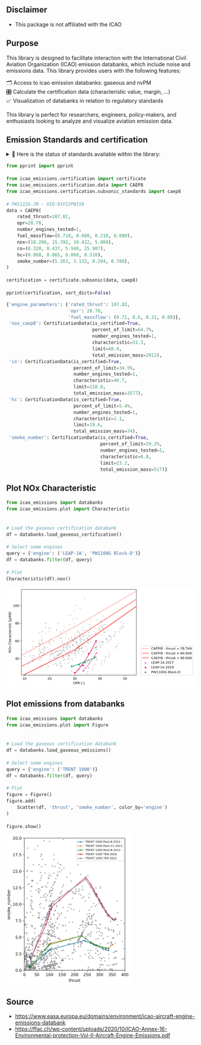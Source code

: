 ## Disclaimer
- This package is not affiliated with the ICAO

## Purpose
This library is designed to facilitate interaction with the International Civil Aviation Organization (ICAO) emission databanks, which include noise and emissions data. This library provides users with the following features: 

🗂 Access to icao emission databanks: gaseous and nvPM<br>
🎛 Calculate the certification data (characteristic value, margin, ...)<br>
📈 Visualization of databanks in relation to regulatory standards


This library is perfect for researchers, engineers, policy-makers, and enthusiasts looking to analyze and visualize aviation emission data.

## Emission Standards and certification

<details>  
  <summary> 💈 Here is the status of standards available within the library: </summary>
  
##### subsonic: 
🟢 NOx (CAEP8, CAEP6, CAEP4, CAEP2, CAEE)<br>
🟢 CO<br>
🟢 HC<br>
🟢 Smoke Number<br>
🟢 nvPM mass<br>
🟢 nvPM number<br>
🟢 nvPM mass concentration<br>

##### supersonic: 
🟢 NOx<br>
🟢 CO<br>
🟢 HC<br>
🟢 Smoke Number<br>
 </details>

```python
from pprint import pprint

from icao_emissions.certification import certificate
from icao_emissions.certification.data import CAEP8
from icao_emissions.certification.subsonic_standards import caep8

# PW1122G-JM - UID:01P22PW158
data = CAEP8(
    rated_thrust=107.82,
    opr=28.78,
    number_engines_tested=1,
    fuel_massflow=(0.710, 0.600, 0.210, 0.080),
    nox=(18.206, 15.392, 10.422, 5.008),
    co=(0.320, 0.437, 5.940, 25.907),
    hc=(0.068, 0.065, 0.060, 0.510),
    smoke_number=(5.263, 3.132, 0.294, 0.780),
)

certification = certificate.subsonic(data, caep8)

pprint(certification, sort_dicts=False)
```
```python
{'engine_parameters': {'rated_thrust': 107.82,
                       'opr': 28.78,
                       'fuel_massflow': (0.71, 0.6, 0.21, 0.08)},
 'nox_caep8': CertificationData(is_certified=True,
                                percent_of_limit=64.7%,
                                number_engines_tested=1,
                                characteristic=31.3,
                                limit=48.4,
                                total_emission_mass=2912),
 'co': CertificationData(is_certified=True,
                         percent_of_limit=34.5%,
                         number_engines_tested=1,
                         characteristic=40.7,
                         limit=118.0,
                         total_emission_mass=3577),
 'hc': CertificationData(is_certified=True,
                         percent_of_limit=5.4%,
                         number_engines_tested=1,
                         characteristic=1.1,
                         limit=19.6,
                         total_emission_mass=74),
 'smoke_number': CertificationData(is_certified=True,
                                   percent_of_limit=29.2%,
                                   number_engines_tested=1,
                                   characteristic=6.8,
                                   limit=23.2,
                                   total_emission_mass=517)}
```

## Plot NOx Characteristic
```python
from icao_emissions import databanks
from icao_emissions.plot import Characteristic


# Load the gaseous certification databank
df = databanks.load_gaseous_certification()

# Select some engines
query = {'engine': ('LEAP-1A', 'PW1100G Block-D')}
df = databanks.filter(df, query)

# Plot
Characteristic(df).nox()
```

![Plot NOx Characteristic](assets/plot_nox_characteristic.png)

## Plot emissions from databanks
```python
from icao_emissions import databanks
from icao_emissions.plot import Figure


# Load the gaseous certification databank
df = databanks.load_gaseous_emissions()

# Select some engines
query = {'engine': ('TRENT 1000')}
df = databanks.filter(df, query)

# Plot
figure = Figure()
figure.add(
    Scatter(df, 'thrust', 'smoke_number', color_by='engine')
)

figure.show()
```
<img src="assets/RR_TRENT_1000_smoke_number.png" height="400">

## Source
- https://www.easa.europa.eu/domains/environment/icao-aircraft-engine-emissions-databank
- https://ffac.ch/wp-content/uploads/2020/10/ICAO-Annex-16-Environmental-protection-Vol-II-Aircraft-Engine-Emissions.pdf

